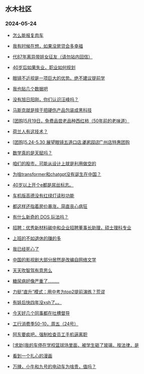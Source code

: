 ## 水木社区 
### 2024-05-24

+ [怎么能报复肉车](https://www.mysmth.net/nForum/article/AutoWorld/1944836203)

+ [我有时候在想，如果没房贷会多幸福](https://www.mysmth.net/nForum/article/FamilyLife/1766709205)

+ [代87年离异带娃女征友（请勿站内回信）](https://www.mysmth.net/nForum/article/PieLove/2882999)

+ [40岁后如果失业，职业如何规划](https://www.mysmth.net/nForum/article/WorkingLife/50937)

+ [眼镜不近视是一项巨大的优势。绝不建议提前学](https://www.mysmth.net/nForum/article/ChildEducation/2386143)

+ [我也贴几个数据吧](https://www.mysmth.net/nForum/article/OurEstate/2986576)

+ [没有旭日阳刚，你们认识汪峰吗？](https://www.mysmth.net/nForum/article/MyFamily/267359)

+ [马斯克就是擅于把硬伤产品包装成黑科技](https://www.mysmth.net/nForum/article/Aero/444518)

+ [[团购]5月19日，免费品尝老品种西红柿（50年前的老味道）](https://www.mysmth.net/nForum/article/ADAgent_TG/1321679)

+ [荷兰人有这技术？](https://www.mysmth.net/nForum/article/METech/481447)

+ [[团购]5.24-5.30 展望眼镜五道口店*潘家园店*广州店特惠团购](https://www.mysmth.net/nForum/article/ADAgent_TG/1321768)

+ [数学真的是天赋吗？](https://www.mysmth.net/nForum/article/PreUnivEdu/167772)

+ [咱们的股市，可能从设计上就是利用做空的](https://www.mysmth.net/nForum/article/Stock/10850581)

+ [为啥transformer和chatgpt没有诞生在中国？](https://www.mysmth.net/nForum/article/AI/84830)

+ [40岁以上开个e都是屌丝标志。](https://www.mysmth.net/nForum/article/AutoWorld/1944836773)

+ [车机版高德没有红绿灯读秒功能](https://www.mysmth.net/nForum/article/GreenAuto/1583153)

+ [都这样还指着房价暴涨，简直丧心病狂](https://www.mysmth.net/nForum/article/OurEstate/2987898)

+ [有什么新奇的 DOS 玩法吗？](https://www.mysmth.net/nForum/article/DOS/36158)

+ [招聘：优秀新材料碳中和企业招聘董事长助理，硕士理科专业](https://www.mysmth.net/nForum/article/Career_Upgrade/819892)

+ [上班的不如退休的赚的多](https://www.mysmth.net/nForum/article/WorkingLife/52026)

+ [我已经死心了](https://www.mysmth.net/nForum/article/FamilyLife/1766711537)

+ [中国的影视剧大部分居然是改编自网络文学](https://www.mysmth.net/nForum/article/Digest/30683)

+ [天天吹智驾有意思么](https://www.mysmth.net/nForum/article/GreenAuto/1580786)

+ [糖尿病好像严重了………](https://www.mysmth.net/nForum/article/Age/20360171)

+ [力挺“直升”模式：用中考为top2提前演练？荒谬](https://www.mysmth.net/nForum/article/PreUnivEdu/167757)

+ [有娃后快四年没xsh了。。](https://www.mysmth.net/nForum/article/Divorce/2077385)

+ [今天好几个同事都在吐槽督导](https://www.mysmth.net/nForum/article/QingJiao/867536)

+ [工行消费季50-10，周五（24号）](https://www.mysmth.net/nForum/article/CouponsLife/4487894)

+ [阿东要疯吧，强制检查员工手机逼离职](https://www.mysmth.net/nForum/article/WorkingLife/52201)

+ [[求助]我的车停在学校篮球场里面，被学生砸了玻璃，按法律，是](https://www.mysmth.net/nForum/article/AutoWorld/1944837332)

+ [看到一个扎心的漫画](https://www.mysmth.net/nForum/article/ChildEducation/2386805)

+ [万辣，小牛和九号的电动车为啥贵，值吗？](https://www.mysmth.net/nForum/article/CouponsLife/4487942)

